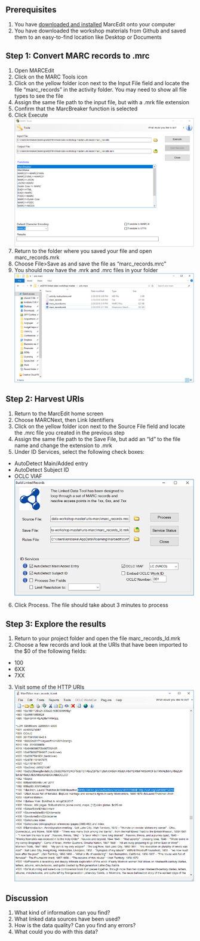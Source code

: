 ## Prerequisites
1. You have [downloaded and installed](http://marcedit.reeset.net/downloads) MarcEdit onto your computer
2. You have downloaded the workshop materials from Github and saved them to an easy-to-find location like Desktop or Documents
## Step 1: Convert MARC records to .mrc 
1. Open MARCEdit
2. Click on the MARC Tools icon
3. Click on the yellow folder icon next to the Input File field and locate the file “marc_records” in the activity folder. You may need to show all file types to see the file
4. Assign the same file path to the input file, but with a .mrk file extension
5. Confirm that the MarcBreaker function is selected
6. Click Execute
![MARCEdit ready to convert ILS export to .mrk file](https://github.com/eightBitter/erl2018-linked-data-workshop/blob/master/uris-marc/screenshots/step_1.6.png)
7. Return to the folder where you saved your file and open marc_records.mrk
8. Choose File>Save as and save the file as “marc_records.mrc”
9. You should now have the .mrk and .mrc files in your folder
![Activity folder with .mrk and .mrc files](https://github.com/eightBitter/erl2018-linked-data-workshop/blob/master/uris-marc/screenshots/step_1.9.png)
## Step 2: Harvest URIs
1. Return to the MarcEdit home screen
2. Choose MARCNext, then Link Identifiers
3. Click on the yellow folder icon next to the Source File field and locate the .mrc file you created in the previous step
4. Assign the same file path to the Save File, but add an “ld” to the file name and change the extension to .mrk
5. Under ID Services, select the following check boxes:
 * AutoDetect Main/Added entry
 * AutoDetect Subject ID
 * OCLC VIAF
![MARCEdit ready to harvest URIs](https://github.com/eightBitter/erl2018-linked-data-workshop/blob/master/uris-marc/screenshots/step_2.6.png)
6. Click Process. The file should take about 3 minutes to process
## Step 3: Explore the results
1. Return to your project folder and open the file marc_records_ld.mrk
2. Choose a few records and look at the URIs that have been imported to the $0 of the following fields:
  * 100
  * 6XX
  * 7XX
3. Visit some of the HTTP URIs
![URI in MARC file](https://github.com/eightBitter/erl2018-linked-data-workshop/blob/master/uris-marc/screenshots/step_3.2.png)
## Discussion
1. What kind of information can you find?
2. What linked data sources have been used?
3. How is the data quality? Can you find any errors?
4. What could you do with this data?
